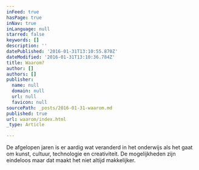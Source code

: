 ```yaml
---
inFeed: true
hasPage: true
inNav: true
inLanguage: null
starred: false
keywords: []
description: ''
datePublished: '2016-01-31T13:10:55.870Z'
dateModified: '2016-01-31T13:10:36.784Z'
title: Waarom?
author: []
authors: []
publisher:
  name: null
  domain: null
  url: null
  favicon: null
sourcePath: _posts/2016-01-31-waarom.md
published: true
url: waarom/index.html
_type: Article

---
```

De afgelopen jaren is er aardig wat veranderd in het onderwijs als het gaat om kunst, cultuur, technologie en creativiteit. De mogelijkheden zijn eindeloos maar dat maakt het niet altijd makkelijker.